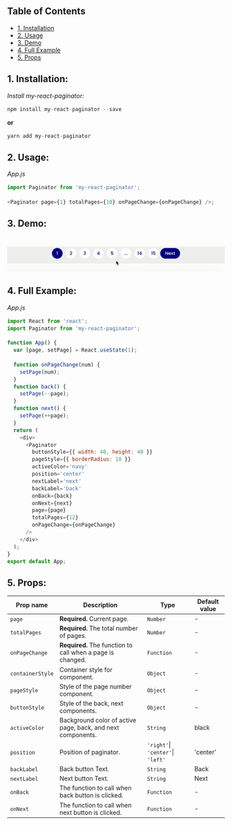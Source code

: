 ## Table of Contents

- [1. Installation](#1-installation)
- [2. Usage](#2-usage)
- [3. Demo](#3-demo)
- [4. Full Example](#4-full-example)
- [5. Props](#5-props)

## 1. Installation:

_Install my-react-paginator:_

```js
npm install my-react-paginator --save
```

**or**

```js
yarn add my-react-paginator
```

## 2. Usage:

_App.js_

```js
import Paginator from 'my-react-paginator';

<Paginator page={1} totalPages={10} onPageChange={onPageChange} />;
```

## 3. Demo:

<img src="https://raw.githubusercontent.com/yamanAbd/react-paginator/master/demo/react-paginator.gif" alt="Pagination demo">

## 4. Full Example:

_App.js_

```js
import React from 'react';
import Paginator from 'my-react-paginator';

function App() {
  var [page, setPage] = React.useState(1);

  function onPageChange(num) {
    setPage(num);
  }
  function back() {
    setPage(--page);
  }
  function next() {
    setPage(++page);
  }
  return (
    <div>
      <Paginator
        buttonStyle={{ width: 40, height: 40 }}
        pageStyle={{ borderRadius: 10 }}
        activeColor='navy'
        position='center'
        nextLabel='next'
        backLabel='back'
        onBack={back}
        onNext={next}
        page={page}
        totalPages={12}
        onPageChange={onPageChange}
      />
    </div>
  );
}
export default App;
```

## 5. Props:

| Prop name        | Description                                                 | Type                              | Default value |
| ---------------- | ----------------------------------------------------------- | --------------------------------- | ------------- |
| `page`           | **Required.** Current page.                                 | `Number`                          | -             |
| `totalPages`     | **Required.** The total number of pages.                    | `Number`                          | -             |
| `onPageChange`   | **Required.** The function to call when a page is changed.  | `Function`                        | -             |
| `containerStyle` | Container style for component.                              | `Object`                          | -             |
| `pageStyle`      | Style of the page number component.                         | `Object`                          | -             |
| `buttonStyle`    | Style of the back, next components.                         | `Object`                          | -             |
| `activeColor`    | Background color of active page, back, and next components. | `String`                          | black         |
| `position`       | Position of paginator.                                      | `'right'`\| `'center'`\| `'left'` | 'center'      |
| `backLabel`      | Back button Text.                                           | `String`                          | Back          |
| `nextLabel`      | Next button Text.                                           | `String`                          | Next          |
| `onBack`         | The function to call when back button is clicked.           | `Function`                        | -             |
| `onNext`         | The function to call when next button is clicked.           | `Function`                        | -             |
